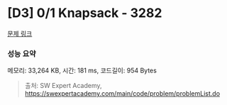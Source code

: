 # [D3] 0/1 Knapsack - 3282 

[문제 링크](https://swexpertacademy.com/main/code/problem/problemDetail.do?contestProbId=AWBJAVpqrzQDFAWr) 

### 성능 요약

메모리: 33,264 KB, 시간: 181 ms, 코드길이: 954 Bytes



> 출처: SW Expert Academy, https://swexpertacademy.com/main/code/problem/problemList.do